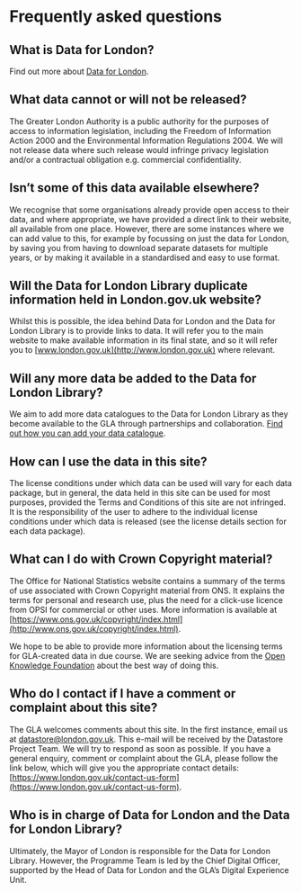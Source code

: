 # Frequently asked questions

## What is Data for London?

Find out more about [Data for London](https://chiefdigitalofficer4london.medium.com/towards-a-new-data-for-london-library-d95a062f30d9).

## What data cannot or will not be released?

The Greater London Authority is a public authority for the purposes of access to information legislation, including the Freedom of Information Action 2000 and the Environmental Information Regulations 2004. We will not release data where such release would infringe privacy legislation and/or a contractual obligation e.g. commercial confidentiality.

## Isn’t some of this data available elsewhere?

We recognise that some organisations already provide open access to their data, and where appropriate, we have provided a direct link to their website, all available from one place. However, there are some instances where we can add value to this, for example by focussing on just the data for London, by saving you from having to download separate datasets for multiple years, or by making it available in a standardised and easy to use format.

## Will the Data for London Library duplicate information held in London.gov.uk website?

Whilst this is possible, the idea behind Data for London and the Data for London Library is to provide links to data. It will refer you to the main website to make available information in its final state, and so it will refer you to [www.london.gov.uk](http://www.london.gov.uk) where relevant.

## Will any more data be added to the Data for London Library?

We aim to add more data catalogues to the Data for London Library as they become available to the GLA through partnerships and collaboration. [Find out how you can add your data catalogue](contribute).

## How can I use the data in this site?

The license conditions under which data can be used will vary for each data package, but in general, the data held in this site can be used for most purposes, provided the Terms and Conditions of this site are not infringed. It is the responsibility of the user to adhere to the individual license conditions under which data is released (see the license details section for each data package).

## What can I do with Crown Copyright material?

The Office for National Statistics website contains a summary of the terms of use associated with Crown Copyright material from ONS. It explains the terms for personal and research use, plus the need for a click-use licence from OPSI for commercial or other uses. More information is available at [https://www.ons.gov.uk/copyright/index.html](http://www.ons.gov.uk/copyright/index.html).

We hope to be able to provide more information about the licensing terms for GLA-created data in due course. We are seeking advice from the [Open Knowledge Foundation](https://okfn.org/) about the best way of doing this.

## Who do I contact if I have a comment or complaint about this site?

The GLA welcomes comments about this site. In the first instance, email us at [datastore@london.gov.uk](mailto:datastore@london.gov.uk). This e-mail will be received by the Datastore Project Team. We will try to respond as soon as possible. If you have a general enquiry, comment or complaint about the GLA, please follow the link below, which will give you the appropriate contact details: [https://www.london.gov.uk/contact-us-form](https://www.london.gov.uk/contact-us-form).

## Who is in charge of Data for London and the Data for London Library?

Ultimately, the Mayor of London is responsible for the Data for London Library. However, the Programme Team is led by the Chief Digital Officer, supported by the Head of Data for London and the GLA’s Digital Experience Unit.
